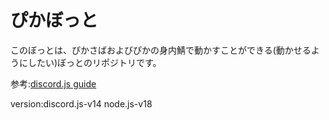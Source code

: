 # ぴかぼっと
このぼっとは、ぴかさばおよびぴかの身内鯖で動かすことができる(動かせるようにしたい)ぼっとのリポジトリです。

参考:[discord.js guide](https://discordjs.guide/#before-you-begin)

version:discord.js-v14 node.js-v18
